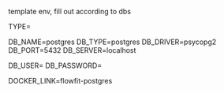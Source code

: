 template env, fill out according to dbs

TYPE=

DB_NAME=postgres
DB_TYPE=postgres
DB_DRIVER=psycopg2
DB_PORT=5432
DB_SERVER=localhost

DB_USER=
DB_PASSWORD=

DOCKER_LINK=flowfit-postgres
